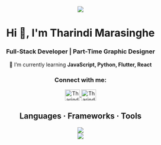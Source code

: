 <h1 align="center">
    <img src="https://readme-typing-svg.herokuapp.com/?font=Source+Code+Pro&color=00FF00&size=35&center=true&vCenter=true&width=500&height=70&duration=4000&lines=Hello+There!;+I'm+Tharindi+Marasinghe!;" />
</h1>

<h1 align="center">Hi 👋, I'm Tharindi Marasinghe</h1>
<h3 align="center">Full-Stack Developer | Part-Time Graphic Designer</h3>

<div align="center">
 
 🌱 I’m currently learning <b>JavaScript, Python, Flutter, React</b>

</div>

<h3 align="center">Connect with me:</h3>
<p align="center">
<a href="https://www.linkedin.com/in/tharindi-marasinghe/" target="_blank">
  <img align="center" src="https://raw.githubusercontent.com/rahuldkjain/github-profile-readme-generator/master/src/images/icons/Social/linked-in-alt.svg" alt="Tharindi Marasinghe" height="30" width="40" />
</a>
<a href="https://www.facebook.com/tharindi.marasinghe/" target="_blank">
  <img align="center" src="https://raw.githubusercontent.com/rahuldkjain/github-profile-readme-generator/master/src/images/icons/Social/facebook.svg" alt="Tharindi Marasinghe" height="30" width="40" />
</a>
</p>

<h2 align="center">Languages · Frameworks · Tools</h2>
<p align="center">
  <a href="https://skillicons.dev">
    <img src="https://skillicons.dev/icons?i=js,python,c,html,css,mysql" /><br>
    <img src="https://skillicons.dev/icons?i=git,github,vscode,figma,photoshop,canva" />
  </a>
</p>

